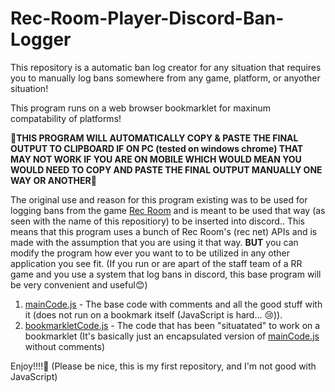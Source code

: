 # Rec-Room-Player-Discord-Ban-Logger

This repository is a automatic ban log creator for any situation that requires you to manually log bans somewhere from any game, platform, or anyother situation!

This program runs on a web browser bookmarklet for maxinum compatability of platforms!

**🚨THIS PROGRAM WILL AUTOMATICALLY COPY & PASTE THE FINAL OUTPUT TO CLIPBOARD IF ON PC (tested on windows chrome)
      THAT MAY NOT WORK IF YOU ARE ON MOBILE WHICH WOULD MEAN YOU WOULD NEED TO COPY AND PASTE THE FINAL OUTPUT MANUALLY ONE WAY OR ANOTHER🚨**

The original use and reason for this program existing was to be used for logging bans from the game [Rec Room](https://recroom.com/) and is meant to be used that way (as seen with the name of this repositiory) to be inserted into discord..
This means that this program uses a bunch of Rec Room's (rec net) APIs and is made with the assumption that you are using it that way.
**BUT** you can modify the program how ever you want to to be utilized in any other application you see fit. (If you run or are apart of the staff team of a RR game and you use a system that log bans in discord, this base program will be very convenient and useful😊)

1. [mainCode.js](https://github.com/ThookThook/Rec-Room-Player-Discord-Ban-Logger/blob/main/mainCode.js) - The base code with comments and all the good stuff with it (does not run on a bookmark itself (JavaScript is hard... 😢)).
2. [bookmarkletCode.js](https://github.com/ThookThook/Rec-Room-Player-Discord-Ban-Logger/blob/main/bookmarkletCode.js) - The code that has been "situatated" to work on a bookmarklet (It's basically just an encapsulated version of [mainCode.js](https://github.com/ThookThook/Rec-Room-Player-Discord-Ban-Logger/blob/main/mainCode.js) without comments)

Enjoy!!!!🥰 (Please be nice, this is my first repository, and I'm not good with JavaScript)
